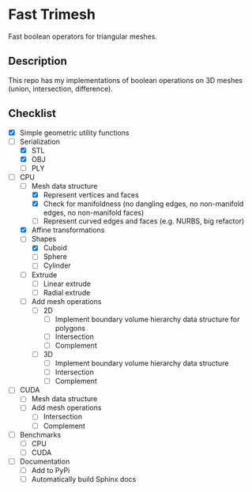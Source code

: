 # Fast Trimesh

Fast boolean operators for triangular meshes.

## Description

This repo has my implementations of boolean operations on 3D meshes (union, intersection, difference).

## Checklist

- [x] Simple geometric utility functions
- [ ] Serialization
  - [x] STL
  - [x] OBJ
  - [ ] PLY
- [ ] CPU
  - [ ] Mesh data structure
    - [x] Represent vertices and faces
    - [x] Check for manifoldness (no dangling edges, no non-manifold edges, no non-manifold faces)
    - [ ] Represent curved edges and faces (e.g. NURBS, big refactor)
  - [x] Affine transformations
  - [ ] Shapes
    - [x] Cuboid
    - [ ] Sphere
    - [ ] Cylinder
  - [ ] Extrude
    - [ ] Linear extrude
    - [ ] Radial extrude
  - [ ] Add mesh operations
    - [ ] 2D
      - [ ] Implement boundary volume hierarchy data structure for polygons
      - [ ] Intersection
      - [ ] Complement
    - [ ] 3D
      - [ ] Implement boundary volume hierarchy data structure
      - [ ] Intersection
      - [ ] Complement
- [ ] CUDA
  - [ ] Mesh data structure
  - [ ] Add mesh operations
    - [ ] Intersection
    - [ ] Complement
- [ ] Benchmarks
  - [ ] CPU
  - [ ] CUDA
- [ ] Documentation
  - [ ] Add to PyPi
  - [ ] Automatically build Sphinx docs
